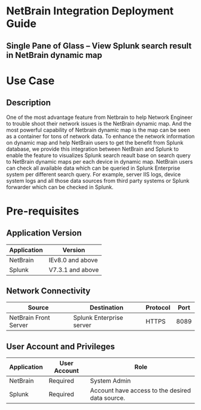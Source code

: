 
NetBrain Integration Deployment Guide
=====================================

Single Pane of Glass – View Splunk search result in NetBrain dynamic map
------------------------------------------------------------

Use Case
========

Description
-----------
One of the most advantage feature from Netbrain to help Network Engineer to trouble shoot their network issues is the NetBrain dynamic map. And the most powerful capability of Netbrain dynamic map is the map can be seen as a container for tons of network data. To enhance the network information on dynamic map and help NetBrain users to get the benefit from Splunk database, we provide this integration between NetBrain and Splunk to enable the feature to visualizes Splunk search reault base on search query to NetBrain dynamic maps per each device in dynamic map. NetBrain users can check all available data which can be queried in Splunk Enterprise system per different search query. For example, server IIS logs, device system logs and all those data sources from third party systems or Splunk forwarder which can be checked in Splunk.



Pre-requisites
==============

Application Version
-------------------

| Application | Version          |
|-------------|------------------|
| NetBrain    | IEv8.0 and above |
| Splunk  | V7.3.1 and above |

Network Connectivity
--------------------

| Source                | Destination         | Protocol   |Port|
|-----------------------|---------------------|------------|----|
| NetBrain Front Server | Splunk Enterprise server | HTTPS |8089|

User Account and Privileges
---------------------------

| Application | User Account | Role                                                       |
|-------------|--------------|------------------------------------------------------------|
| NetBrain    | Required     | System Admin                                               |
| Splunk  | Required     | Account have access to the desired data source.  |



```python

```
